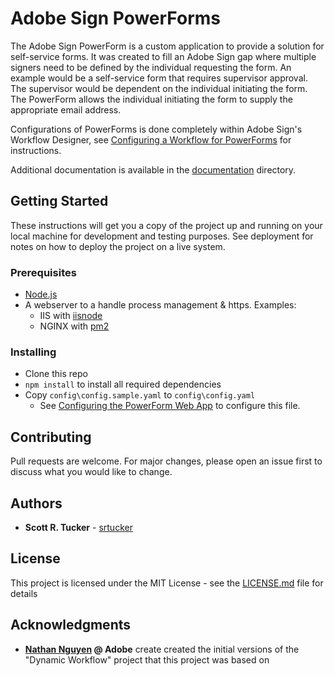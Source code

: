 # Adobe Sign PowerForms
The Adobe Sign PowerForm is a custom application to provide a solution for self-service forms. It was created to fill an Adobe Sign gap where multiple signers need to be defined by the individual requesting the form. An example would be a self-service form that requires supervisor approval. The supervisor would be dependent on the individual initiating the form. The PowerForm allows the individual initiating the form to supply the appropriate email address.

Configurations of PowerForms is done completely within Adobe Sign's Workflow Designer, see [Configuring a Workflow for PowerForms](/documentation/Configuring-a-Workflow-for-PowerForms.md) for instructions.

Additional documentation is available in the [documentation](/documentation/) directory.

## Getting Started

These instructions will get you a copy of the project up and running on your local machine for development and testing purposes. See deployment for notes on how to deploy the project on a live system.

### Prerequisites
- [Node.js](https://nodejs.org/)
- A webserver to a handle process management & https. Examples:
  - IIS with [iisnode](https://github.com/Azure/iisnode)
  - NGINX with [pm2](https://pm2.keymetrics.io/)

### Installing
- Clone this repo
- `npm install` to install all required dependencies
- Copy `config\config.sample.yaml` to `config\config.yaml`
  - See [Configuring the PowerForm Web App](/documentation/configuration-files.md) to configure this file.

## Contributing
Pull requests are welcome. For major changes, please open an issue first to discuss what you would like to change.

## Authors
- **Scott R. Tucker** - [srtucker](https://github.com/srtucker)

## License
This project is licensed under the MIT License - see the [LICENSE.md](LICENSE.md) file for details

## Acknowledgments
- **[Nathan Nguyen](https://github.com/NathanNguyen345) @ Adobe** create created the initial versions of the "Dynamic Workflow" project that this project was based on
